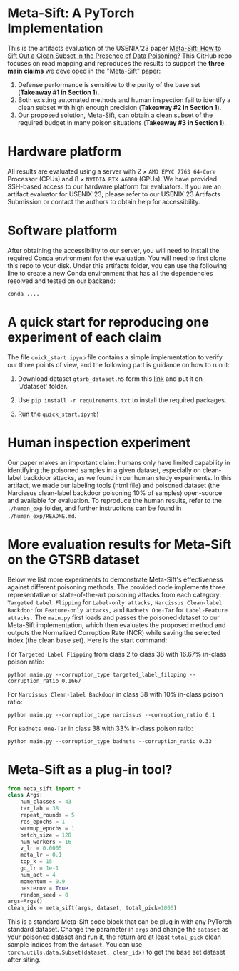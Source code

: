 # Meta-Sift: A PyTorch Implementation
This is the artifacts evaluation of the USENIX'23 paper [Meta-Sift: How to Sift Out a Clean Subset in the Presence of Data Poisoning?](https://arxiv.org/abs/2210.06516)
This GitHub repo focuses on road mapping and reproduces the results to support the **three main claims** we developed in the "Meta-Sift" paper:
1. Defense performance is sensitive to the purity of the
base set (**Takeaway \#1 in Section 1**).
2. Both existing automated methods and human inspection fail to identify a clean subset with high enough precision (**Takeaway \#2 in Section 1**).
3. Our proposed solution, Meta-Sift, can obtain a clean subset of the required budget in many poison situations (**Takeaway \#3 in Section 1**).

# Hardware platform
All results are evaluated using a server with 2 $\times$ `AMD EPYC 7763 64-Core` Processor (CPUs) and 8 $\times$ `NVIDIA RTX A6000` (GPUs). We have provided SSH-based access to our hardware platform for evaluators. If you are an artifact evaluator for USENIX'23, please refer to our USENIX'23 Artifacts Submission or contact the authors to obtain help for accessibility.

# Software platform
After obtaining the accessibility to our server, you will need to install the required Conda environment for the evaluation. You will need to first clone this repo to your disk. Under this artifacts folder, you can use the following line to create a new Conda environment that has all the dependencies resolved and tested on our backend:
```console
conda ....
```

# A quick start for reproducing one experiment of each claim
The file `quick_start.ipynb` file contains a simple implementation to verify our three points of view, and the following part is guidance on how to run it:

1. Download dataset `gtsrb_dataset.h5` form this [link](https://drive.google.com/file/d/1SKYMwrnjEyFjjc7UWTdAyAjFI_demNtD/view?usp=sharing) and put it on './dataset' folder.

2. Use `pip install -r requirements.txt` to install the required packages.

3. Run the `quick_start.ipynb`!

# Human inspection experiment

Our paper makes an important claim: humans only have limited capability in identifying the poisoned samples in a given dataset, especially on clean-label backdoor attacks, as we found in our human study experiments. In this artifact, we made our labeling tools (html file) and poisoned dataset (the Narcissus clean-label backdoor poisoning 10% of samples) open-source and available for evaluation. To reproduce the human results, refer to the `./human_exp` folder, and further instructions can be found in `./human_exp/README.md`.


# More evaluation results for Meta-Sift on the GTSRB dataset

Below we list more experiments to demonstrate Meta-Sift's effectiveness against different poisoning methods. The provided code implements three representative or state-of-the-art poisoning attacks from each category: `Targeted Label Flipping` for `Label-only attacks,` `Narcissus Clean-label Backdoor` for `Feature-only attacks,` and `Badnets One-Tar` for `Label-Feature attacks.` The `main.py` first loads and passes the poisoned dataset to our Meta-Sift implementation, which then evaluates the proposed method and outputs the Normalized Corruption Rate (NCR) while saving the selected index (the clean base set). Here is the start command: 

For `Targeted Label Flipping` from class 2 to class 38 with 16.67% in-class poison ratio:  
```console
python main.py --corruption_type targeted_label_filpping --corruption_ratio 0.1667
```


For `Narcissus Clean-label Backdoor` in class 38 with 10% in-class poison ratio:  
```console
python main.py --corruption_type narcissus --corruption_ratio 0.1
```


For `Badnets One-Tar` in class 38 with 33% in-class poison ratio:  
```console
python main.py --corruption_type badnets --corruption_ratio 0.33
```

# Meta-Sift as a plug-in tool?
```python
from meta_sift import *
class Args:
    num_classes = 43
    tar_lab = 38
    repeat_rounds = 5
    res_epochs = 1
    warmup_epochs = 1
    batch_size = 128
    num_workers = 16
    v_lr = 0.0005
    meta_lr = 0.1
    top_k = 15
    go_lr = 1e-1
    num_act = 4
    momentum = 0.9
    nesterov = True
    random_seed = 0
args=Args()
clean_idx = meta_sift(args, dataset, total_pick=1000)
```
This is a standard Meta-Sift code block that can be plug in with any PyTorch standard dataset.
Change the parameter in `args` and change the `dataset` as your poisoned dataset and run it, the return are at least `total_pick` clean sample indices from the `dataset`. You can use `torch.utils.data.Subset(dataset, clean_idx)` to get the base set dataset after siting.



